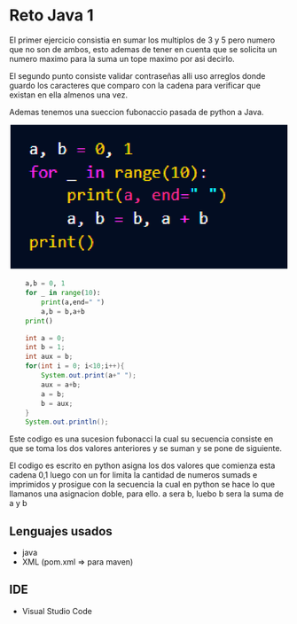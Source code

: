 # Reto Java 1

El primer ejercicio consistia en sumar los multiplos de 3 y 5 pero numero que no son de ambos, esto ademas de tener en cuenta que se solicita un numero maximo para la suma un tope maximo por asi decirlo.

El segundo punto consiste validar contraseñas alli uso arreglos donde guardo los caracteres que comparo con la cadena para verificar que existan en ella almenos una vez.


Ademas tenemos una sueccion fubonaccio pasada de python a Java.

![](./img/imagen_1.png)

```py
    a,b = 0, 1
    for _ in range(10):
        print(a,end=" ")
        a,b = b,a+b
    print()
```

```java
    int a = 0;
    int b = 1;
    int aux = b;
    for(int i = 0; i<10;i++){
        System.out.print(a+" ");
        aux = a+b;
        a = b;
        b = aux;
    }
    System.out.println();
```

Este codigo es una sucesion fubonacci la cual su secuencia consiste en que se toma
los dos valores anteriores y se suman y se pone de siguiente.

El codigo es escrito en python asigna los dos valores que comienza esta cadena 0,1
luego con un for limita la cantidad de numeros sumads e imprimidos y prosigue con la secuencia
la cual en python se hace lo que llamanos una asignacion doble, para ello. a sera b, luebo b sera la suma de a y b

## Lenguajes usados
* java
* XML (pom.xml => para maven)

## IDE
* Visual Studio Code

